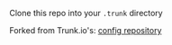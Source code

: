 Clone this repo into your `.trunk` directory

Forked from Trunk.io's: [config repository](https://github.com/trunk-io/configs)

